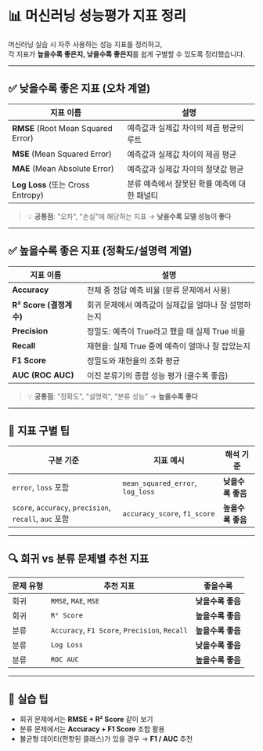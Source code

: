 # 📊 머신러닝 성능평가 지표 정리

머신러닝 실습 시 자주 사용하는 성능 지표를 정리하고,  
각 지표가 **높을수록 좋은지, 낮을수록 좋은지**를 쉽게 구별할 수 있도록 정리했습니다.

---

## ✅ 낮을수록 좋은 지표 (오차 계열)

| 지표 이름 | 설명 |
|-----------|------|
| **RMSE** (Root Mean Squared Error) | 예측값과 실제값 차이의 제곱 평균의 루트 |
| **MSE** (Mean Squared Error) | 예측값과 실제값 차이의 제곱 평균 |
| **MAE** (Mean Absolute Error) | 예측값과 실제값 차이의 절댓값 평균 |
| **Log Loss** (또는 Cross Entropy) | 분류 예측에서 잘못된 확률 예측에 대한 패널티 |

> 💡 **공통점**: "오차", "손실"에 해당하는 지표 → **낮을수록 모델 성능이 좋다**

---

## ✅ 높을수록 좋은 지표 (정확도/설명력 계열)

| 지표 이름 | 설명 |
|-----------|------|
| **Accuracy** | 전체 중 정답 예측 비율 (분류 문제에서 사용) |
| **R² Score (결정계수)** | 회귀 문제에서 예측값이 실제값을 얼마나 잘 설명하는지 |
| **Precision** | 정밀도: 예측이 True라고 했을 때 실제 True 비율 |
| **Recall** | 재현율: 실제 True 중에 예측이 얼마나 잘 잡았는지 |
| **F1 Score** | 정밀도와 재현율의 조화 평균 |
| **AUC (ROC AUC)** | 이진 분류기의 종합 성능 평가 (클수록 좋음) |

> 💡 **공통점**: "정확도", "설명력", "분류 성능" → **높을수록 좋다**

---

## 🎯 지표 구별 팁

| 구분 기준 | 지표 예시 | 해석 기준 |
|------------|------------|-------------|
| `error`, `loss` 포함 | `mean_squared_error`, `log_loss` | **낮을수록 좋음** |
| `score`, `accuracy`, `precision`, `recall`, `auc` 포함 | `accuracy_score`, `f1_score` | **높을수록 좋음** |

---

## 🔍 회귀 vs 분류 문제별 추천 지표

| 문제 유형 | 추천 지표 | 좋을수록 |
|-----------|------------|-----------|
| 회귀 | `RMSE`, `MAE`, `MSE` | **낮을수록 좋음** |
| 회귀 | `R² Score` | **높을수록 좋음** |
| 분류 | `Accuracy`, `F1 Score`, `Precision`, `Recall` | **높을수록 좋음** |
| 분류 | `Log Loss` | **낮을수록 좋음** |
| 분류 | `ROC AUC` | **높을수록 좋음** |

---

## 📌 실습 팁

- 회귀 문제에서는 **RMSE + R² Score** 같이 보기
- 분류 문제에서는 **Accuracy + F1 Score** 조합 활용
- 불균형 데이터(편향된 클래스)가 있을 경우 → **F1 / AUC** 추천